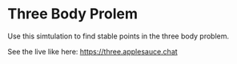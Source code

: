 # Three Body Prolem 
Use this simtulation to find stable points in the three body problem.

See the live like here: https://three.applesauce.chat
